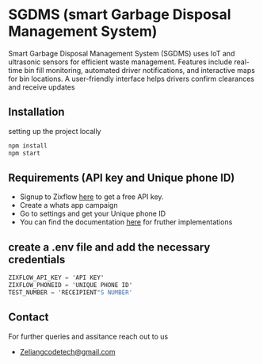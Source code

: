 # SGDMS (smart Garbage Disposal Management System)

Smart Garbage Disposal Management System (SGDMS) uses IoT and ultrasonic sensors for efficient waste management. Features include real-time bin fill monitoring, automated driver notifications, and interactive maps for bin locations. A user-friendly interface helps drivers confirm clearances and receive updates

## Installation

setting up the project locally

```javascript
npm install 
npm start
```

## Requirements (API key and Unique phone ID)

* Signup to Zixflow [here](https://zixflow.com/) to get a free API key.
* Create a whats app campaign
* Go to settings and get your Unique phone ID
* You can find the documentation [here](https://docs.zixflow.com/api-reference/introduction) for fruther implementations

## **create a .env file and add the necessary credentials**

```objectivec
ZIXFLOW_API_KEY = 'API KEY'
ZIXFLOW_PHONEID = 'UNIQUE PHONE ID'
TEST_NUMBER = 'RECEIPIENT"S NUMBER'
```

## Contact

For further queries and assitance reach out to us

* Zeliangcodetech@gmail.com

## 